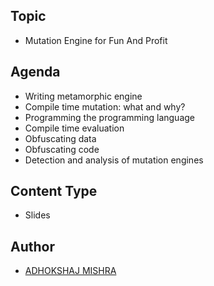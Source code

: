 ## Topic

* Mutation Engine for Fun And Profit

## Agenda

- Writing metamorphic engine
- Compile time mutation: what and why?
- Programming the programming language
- Compile time evaluation
- Obfuscating data
- Obfuscating code
- Detection and analysis of mutation engines


## Content Type

- Slides

## Author

- [ADHOKSHAJ MISHRA](https://www.linkedin.com/in/adhokshajmishra/)
